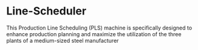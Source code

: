 # Line-Scheduler
This Production Line Scheduling (PLS) machine is specifically designed to enhance production planning and maximize the utilization of the three plants of a medium-sized steel manufacturer

